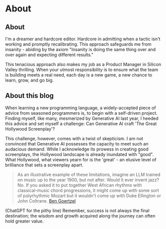 # About

## About
I'm a dreamer and hardcore editor. Hardcore in admitting when a tactic isn't working and promptly recalibrating. This approach safeguards me from insanity - abiding by the axiom "Insanity is doing the same thing over and over again and expecting different results." 

This tenacious approach also makes my job as a Product Manager in Silicon Valley thrilling. When your utmost responsibility is to ensure what the team is building meets a real need, each day is a new game, a new chance to learn, grow, and go big. 

## About this blog
When learning a new programming language, a widely-accepted piece of advice from seasoned programmers is, to begin with a self-driven project. Finding myself, like many, mesmerized by Generative AI last year, I heeded this advice and set myself a challenge: Can Generative AI craft 'The Great Hollywood Screenplay'? 

This challenge, however, comes with a twist of skepticism. I am not convinced that Generative AI possesses the capacity to meet such an audacious demand. While I acknowledge its prowess in creating good screenplays, the Hollywood landscape is already inundated with "good". What Hollywood, what viewers yearn for is the 'great' - an elusive level of brilliance that sets a screenplay apart.

> As an illustrative example of these limitations, imagine an LLM trained on music up to the year 1900, but not after. Would it ever invent jazz? No. If you asked it to put together West African rhythms with classical-music chord progressions, it might come up with some sort of polyrhythmic Mozart but it wouldn't come up with Duke Ellington or John Coltrane.
> [Ben Goertzel](https://magazine.mindplex.ai/dont-shut-down-ai-development-open-it-up-for-real/)

(ChatGPT for the pithy line) Remember, success is not always the final destination; the wisdom and growth acquired along the journey can often hold greater value.
